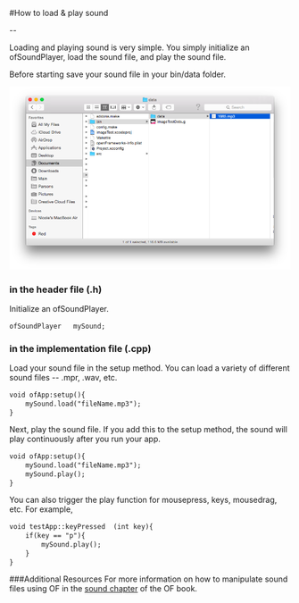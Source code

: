 #How to load & play sound

--

Loading and playing sound is very simple. You simply initialize an ofSoundPlayer, load the sound file, and play the sound file.

Before starting save your sound file in your bin/data folder.

![Screenshot of Example)](screenshot.png)

### in the header file (.h)

Initialize an ofSoundPlayer.


	ofSoundPlayer 	mySound;


### in the implementation file (.cpp)


Load your sound file in the setup method. You can load a variety of different sound files -- .mpr, .wav, etc. 

	void ofApp:setup(){
		mySound.load("fileName.mp3");
	}

Next, play the sound file. If you add this to the setup method, the sound will play continuously after you run your app. 

	void ofApp:setup(){
		mySound.load("fileName.mp3");
		mySound.play();
	}


You can also trigger the play function for mousepress, keys, mousedrag, etc. For example, 

	void testApp::keyPressed  (int key){
		if(key == "p"){
			mySound.play();
		}
	}

###Additional Resources
For more information on how to manipulate sound files using OF in the [sound chapter](http://openframeworks.cc/ofBook/chapters/sound.html) of the OF book.  